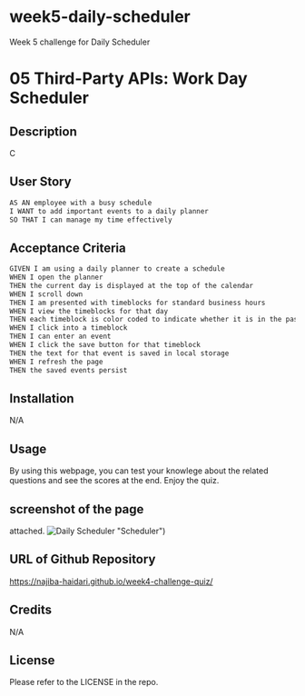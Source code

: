 # week5-daily-scheduler
Week 5 challenge for Daily Scheduler

# 05 Third-Party APIs: Work Day Scheduler

## Description

C

## User Story

```md
AS AN employee with a busy schedule
I WANT to add important events to a daily planner
SO THAT I can manage my time effectively
```

## Acceptance Criteria

```md
GIVEN I am using a daily planner to create a schedule
WHEN I open the planner
THEN the current day is displayed at the top of the calendar
WHEN I scroll down
THEN I am presented with timeblocks for standard business hours
WHEN I view the timeblocks for that day
THEN each timeblock is color coded to indicate whether it is in the past, present, or future
WHEN I click into a timeblock
THEN I can enter an event
WHEN I click the save button for that timeblock
THEN the text for that event is saved in local storage
WHEN I refresh the page
THEN the saved events persist
```

## Installation

N/A

## Usage

By using this webpage, you can test your knowlege about the related questions and see the scores at the end. Enjoy the quiz.

## screenshot of the page

attached. 
![Daily Scheduler]() "Scheduler")

## URL of Github Repository
https://najiba-haidari.github.io/week4-challenge-quiz/ 


## Credits

N/A

## License

Please refer to the LICENSE in the repo.
